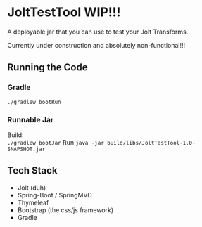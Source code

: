 # JoltTestTool WIP!!!
A deployable jar that you can use to test your Jolt Transforms.

Currently under construction and absolutely non-functional!!!

## Running the Code
### Gradle
`./gradlew bootRun`
### Runnable Jar
Build:  
`./gradlew bootJar`
Run
`java -jar build/libs/JoltTestTool-1.0-SNAPSHOT.jar`

## Tech Stack
- Jolt (duh)
- Spring-Boot / SpringMVC
- Thymeleaf
- Bootstrap (the css/js framework)
- Gradle
